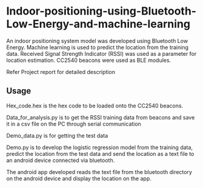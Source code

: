 # Indoor-positioning-using-Bluetooth-Low-Energy-and-machine-learning

An indoor positioning system model was developed using Bluetooth Low Energy. Machine learning is used to predict the location from the training data. Received Signal Strength Indicator (RSSI) was used as a parameter for location estimation. CC2540 beacons were used as BLE modules.

Refer Project report for detailed description

## Usage

Hex_code.hex is the hex code to be loaded onto the CC2540 beacons.

Data_for_analysis.py is to get the RSSI training data from beacons and save it in a csv file on the PC through serial communication

Demo_data.py is for getting the test data

Demo.py is to develop the logistic regression model from the training data, predict the location from the test data and send the location as a text file to an android device connected via bluetooth.

The android app developed reads the text file from the bluetooth directory on the android device and display the location on the app.
